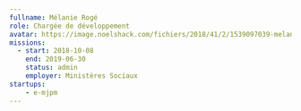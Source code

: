 ```yaml
---
fullname: Mélanie Rogé
role: Chargée de développement
avatar: https://image.noelshack.com/fichiers/2018/41/2/1539097039-melanie.jpeg
missions:
  - start: 2018-10-08
    end: 2019-06-30
    status: admin
    employer: Ministères Sociaux
startups:
    - e-mjpm
---
```

